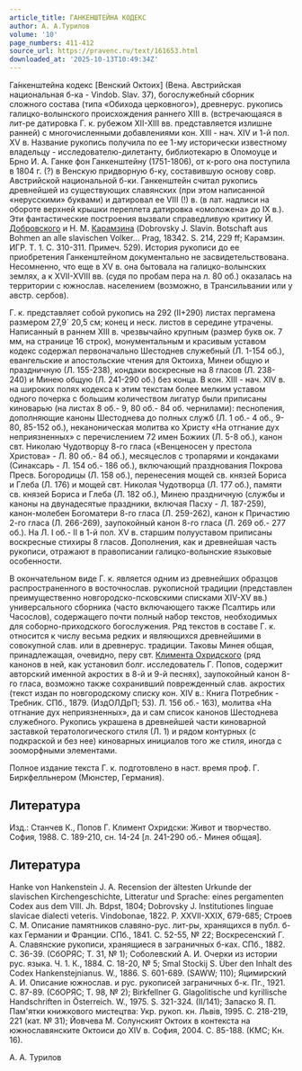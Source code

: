 ```yaml
---
article_title: ГАНКЕНШТЕЙНА КОДЕКС
author: А. А.Турилов
volume: '10'
page_numbers: 411-412
source_url: https://pravenc.ru/text/161653.html
downloaded_at: '2025-10-13T10:49:34Z'
---
```


Га́нкенштейна кодекс [Венский Октоих] (Вена. Австрийская национальная б-ка - Vindob. Slav. 37), богослужебный сборник сложного состава (типа «Обихода церковного»), древнерус. рукопись галицко-волынского происхождения раннего XIII в. (встречающаяся в лит-ре датировка Г. к. рубежом XII-XIII вв. представляется излишне ранней) с многочисленными добавлениями кон. XIII - нач. XIV и 1-й пол. XV в. Название рукопись получила по ее 1-му исторически известному владельцу - исследователю-дилетанту, библиотекарю в Оломоуце и Брно И. А. Ганке фон Ганкенштейну (1751-1806), от к-рого она поступила в 1804 г. (?) в Венскую придворную б-ку, составившую основу совр. Австрийской национальной б-ки. Ганкенштейн считал рукопись древнейшей из существующих славянских (при этом написанной «нерусскими» буквами) и датировал ее VIII (!) в. (в лат. надписи на обороте верхней крышки переплета датировка «омоложена» до IX в.). Эти фантастические построения вызвали справедливую критику Й. [Добровского](https://pravenc.ru/text/Добровского.html) и Н. М. [Карамзина](https://pravenc.ru/text/Карамзин.html) (Dobrovsky J. Slavin. Botschaft aus Bohmen an alle slavischen Volker... Prag, 18342. S. 214, 229 ff; Карамзин. ИГР. Т. 1. С. 310-311. Примеч. 529). История рукописи до ее приобретения Ганкенштейном документально не засвидетельствована. Несомненно, что еще в XV в. она бытовала на галицко-волынских землях, а к XVII-XVIII вв. (судя по пробам пера на л. 80 об.) оказалась на территории с южнослав. населением (возможно, в Трансильвании или у австр. сербов).

Г. к. представляет собой рукопись на 292 (II+290) листах пергамена размером 27,9´
20,5 см; конец и неск. листов в середине утрачены. Написанный в раннем XIII в. чрезвычайно крупным (размер букв ок. 7 мм, на странице 16 строк), монументальным и красивым уставом кодекс содержал первоначально Шестоднев служебный (Л. 1-154 об.), евангельские и апостольские чтения для Октоиха, Минеи общую и праздничную (Л. 155-238), кондаки воскресные на 8 гласов (Л. 238-240) и Минею общую (Л. 241-290 об.) без конца. В кон. XIII - нач. XIV в. на широких полях кодекса к этим текстам более мелким уставом одного почерка с большим количеством лигатур были приписаны киноварью (на листах 8 об.- 9, 80 об.- 84 об. чернилами): песнопения, дополняющие каноны Шестоднева до полных служб (Л. 1 об.- 4 об., 9-80, 85-152 об.), неканоническая молитва ко Христу «На отгнание дух неприязненных» с перечислением 72 имен Божиих (Л. 5-8 об.), канон свт. Николаю Чудотворцу 8-го гласа («Венценосен у престола Христова» - Л. 80 об.- 84 об.), месяцеслов с тропарями и кондаками (Синаксарь - Л. 154 об.- 186 об.), включающий празднования Покрова Пресв. Богородицы (Л. 158 об.), перенесения мощей св. князей Бориса и Глеба (Л. 176) и мощей свт. Николая Чудотворца (Л. 177 об.), памяти св. князей Бориса и Глеба (Л. 182 об.), Минею праздничную (службы и каноны на двунадесятые праздники, включая Пасху - Л. 187-259), канон-молебен Богоматери 8-го гласа (Л. 259-262), канон к Причастию 2-го гласа (Л. 266-269), заупокойный канон 8-го гласа (Л. 269 об.- 277 об.). На Л. I об.- II в 1-й пол. XV в. старшим полууставом приписаны воскресные стихиры 8 гласов. Дополнения, как и древнейшая часть рукописи, отражают в правописании галицко-волынские языковые особенности.

В окончательном виде Г. к. является одним из древнейших образцов распространенного в восточнослав. рукописной традиции (представлен преимущественно новгородско-псковскими списками XIV-XV вв.) универсального сборника (часто включающего также Псалтирь или Часослов), содержащего почти полный набор текстов, необходимых для соборно-приходского богослужения. Ряд текстов в составе Г. к. относится к числу весьма редких и являющихся древнейшими в совокупной слав. или в древнерус. традиции. Таковы Минея общая, принадлежащая, очевидно, перу свт. [Климента Охридского](<https://pravenc.ru/text/Климент Охридский.html>) (ряд канонов в ней, как установил болг. исследователь Г. Попов, содержит авторский именной акростих в 8-й и 9-й песнях), заупокойный канон 8-го гласа, возможно также сохранивший поврежденный слав. акростих (текст издан по новгородскому списку кон. XIV в.: Книга Потребник - Требник. СПб., 1879. (ИздОЛДрП; 53). Л. 156 об.- 163), молитва «На отгнание дух неприязненных», да и сам список канонов Шестоднева служебного. Рукопись украшена в древнейшей части киноварной заставкой тератологического стиля (Л. 1) и рядом контурных (с подкраской и без нее) киноварных инициалов того же стиля, иногда с зооморфными элементами.

Полное издание текста Г. к. подготовлено в наст. время проф. Г. Биркфелльнером (Мюнстер, Германия).

## Литература

Изд.: Станчев К., Попов Г. Климент Охридски: Живот и творчество. София, 1988. С. 189-210, сн. 14-24 [л. 241-290 об.- Минея общая].

## Литература

Hanke von Hankenstein J. A. Recension der ältesten Urkunde der slavischen Kirchengeschichte, Litteratur und Sprache: eines pergamenten Codex aus dem VIII. Jh. Bdpst, 1804; Dobrovsky J. Institutiones linguae slavicae dialecti veteris. Vindobonae, 1822. Р. XXVII-XXIX, 679-685; Строев С. М. Описание памятников славяно-рус. лит-ры, хранящихся в публ. б-ках Германии и Франции. СПб., 1841. С. 52-55, № 22; Воскресенский Г. А. Славянские рукописи, хранящиеся в заграничных б-ках. СПб., 1882. С. 36-39. (СбОРЯС; Т. 31, № 1); Соболевский А. И. Очерки из истории рус. языка. Ч. 1. К., 1884. С. 18-20, № 5; Smal Stockij S. Über den Inhalt des Codex Hankenstejnianus. W., 1886. S. 601-689. (SAWW; 110); Яцимирский А. И. Описание южнослав. и рус. рукописей заграничных б-к. Пг., 1921. С. 87-89. (СбОРЯС; Т. 98, № 2); Birkfellner G. Glagolitische und kyrillische Handschriften in Österreich. W., 1975. S. 321-324. (II/141); Запаско Я. П. Пам'ятки книжкового мистецтва: Укр. рукоп. кн. Львiв, 1995. С. 218-219, 221 (кат. № 31); Йовчева М. Солунският Октоих в контекста на южнославянските Октоиси до XIV в. София, 2004. С. 85-188. (КМС; Кн. 16).

А. А.  Турилов
